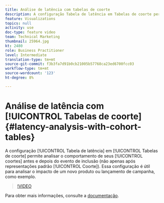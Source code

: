 ```yaml
---
title: Análise de latência com tabelas de coorte
description: A configuração Tabela de latência em Tabelas de coorte permite analisar o comportamento de suas coortes antes e depois do evento de inclusão (não somente depois de ver as representações de coorte padrão). Essa configuração é útil para analisar o impacto de um novo produto ou lançamento de campanha, como exemplo.
feature: Visualizations
topics: null
activity: use
doc-type: feature video
team: Technical Marketing
thumbnail: 25964.jpg
kt: 2480
role: Business Practitioner
level: Intermediate
translation-type: tm+mt
source-git-commit: f3b3fa7d91b0cb21005b57768ca23ed6700fcc03
workflow-type: tm+mt
source-wordcount: '123'
ht-degree: 8%

---
```



# Análise de latência com [!UICONTROL Tabelas de coorte] {#latency-analysis-with-cohort-tables}

A configuração [!UICONTROL Tabela de latência] em [!UICONTROL Tabelas de coorte] permite analisar o comportamento de seus [!UICONTROL coortes] antes e depois do evento de inclusão (não apenas após representações padrão [!UICONTROL Coorte]). Essa configuração é útil para analisar o impacto de um novo produto ou lançamento de campanha, como exemplo.

>[!VIDEO](https://video.tv.adobe.com/v/25964/?quality=12)

Para obter mais informações, consulte a [documentação](https://marketing.adobe.com/resources/help/pt_BR/analytics/analysis-workspace/cohort_analysis.html).
